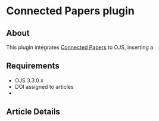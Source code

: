 # Connected Papers plugin

## About

This plugin integrates [Connected Papers](https://www.connectedpapers.com/) to OJS, inserting a 

## Requirements

* OJS 3.3.0.x
* DOI assigned to articles
* 

## Article Details

